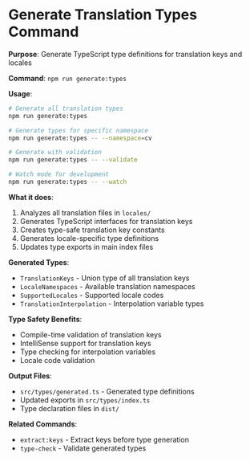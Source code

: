# Generate Translation Types Command

**Purpose**: Generate TypeScript type definitions for translation keys and locales

**Command**: `npm run generate:types`

**Usage**:
```bash
# Generate all translation types
npm run generate:types

# Generate types for specific namespace
npm run generate:types -- --namespace=cv

# Generate with validation
npm run generate:types -- --validate

# Watch mode for development
npm run generate:types -- --watch
```

**What it does**:
1. Analyzes all translation files in `locales/`
2. Generates TypeScript interfaces for translation keys
3. Creates type-safe translation key constants
4. Generates locale-specific type definitions
5. Updates type exports in main index files

**Generated Types**:
- `TranslationKeys` - Union type of all translation keys
- `LocaleNamespaces` - Available translation namespaces
- `SupportedLocales` - Supported locale codes
- `TranslationInterpolation` - Interpolation variable types

**Type Safety Benefits**:
- Compile-time validation of translation keys
- IntelliSense support for translation keys
- Type checking for interpolation variables
- Locale code validation

**Output Files**:
- `src/types/generated.ts` - Generated type definitions
- Updated exports in `src/types/index.ts`
- Type declaration files in `dist/`

**Related Commands**:
- `extract:keys` - Extract keys before type generation
- `type-check` - Validate generated types